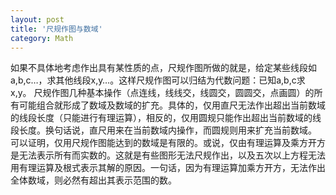 ```yaml
---
layout: post
title: '尺规作图与数域'
category: Math
---
```


如果不具体地考虑作出具有某性质的点，尺规作图所做的就是，给定某些线段如a,b,c…，求其他线段x,y…。这样尺规作图可以归结为代数问题：已知a,b,c求x,y。
尺规作图几种基本操作（点连线，线线交，线圆交，圆圆交，点画圆）的所有可能组合就形成了数域及数域的扩充。具体的，仅用直尺无法作出超出当前数域的线段长度（只能进行有理运算），相反的，仅用圆规只能作出超出当前数域的线段长度。换句话说，直尺用来在当前数域内操作，而圆规则用来扩充当前数域。
可以证明，仅用尺规作图能达到的数域是有限的。或说，仅由有理运算及乘方开方是无法表示所有而实数的。这就是有些图形无法尺规作出，以及五次以上方程无法用有理运算及根式表示其解的原因。一句话，因为有理运算加乘方开方，无法作出全体数域，则必然有超出其表示范围的数。
